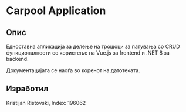 # Carpool Application

## Опис
Едноставна апликација за делење на трошоци за патувања со CRUD функционалности со користење на Vue.js за frontend и .NET 8 за backend.

Документацијата се наоѓа во коренот на датотеката.
## Изработил
Kristijan Ristovski, Index: 196062